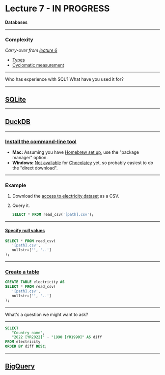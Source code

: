 # Lecture 7 - IN PROGRESS

**Databases**

---

### Complexity

_Carry-over from [lecture 6](lecture_06.md)_

- [Types](https://en.wikipedia.org/wiki/Programming_complexity#Types)
- [Cyclomatic measurement](https://en.wikipedia.org/wiki/Cyclomatic_complexity)

---

Who has experience with SQL? What have you used it for?

---

## [SQLite](https://www.sqlite.org/)

---

## [DuckDB](https://duckdb.org/)

---

### [Install the command-line tool](https://duckdb.org/docs/installation/?version=stable&environment=cli)

- **Mac:** Assuming you have [Homebrew set up](../readings/week_04.md#setup), use the "package manager" option.
- **Windows:** [Not available](https://github.com/chocolatey-community/chocolatey-package-requests/issues/1583) for [Chocolatey](https://chocolatey.org/) yet, so probably easiest to do the "direct download".

---

### Example

1. Download the [access to electricity dataset](https://databank.worldbank.org/reports.aspx?dsid=2&series=EG.ELC.ACCS.ZS#) as a CSV.
1. Query it.

   ```sql
   SELECT * FROM read_csv('[path].csv');
   ```

---

#### [Specify null values](https://duckdb.org/docs/stable/data/csv/overview.html#parameters)

```sql
SELECT * FROM read_csv(
   '[path].csv',
   nullstr=['', '..']
);
```

---

### [Create a table](https://duckdb.org/docs/stable/data/csv/overview.html)

```sql
CREATE TABLE electricity AS
SELECT * FROM read_csv(
   '[path].csv',
   nullstr=['', '..']
);
```

---

What's a question we might want to ask?

---

```sql
SELECT
   "Country name",
   "2022 [YR2022]" - "1990 [YR1990]" AS diff
FROM electricity
ORDER BY diff DESC;
```

---

## [BigQuery](https://cloud.google.com/bigquery)
